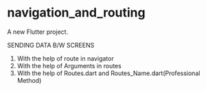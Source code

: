 # navigation_and_routing

A new Flutter project.

SENDING DATA B/W SCREENS
1. With the help of route in navigator
2. With the help of Arguments in routes
3. With the help of Routes.dart and Routes_Name.dart(Professional Method) 

